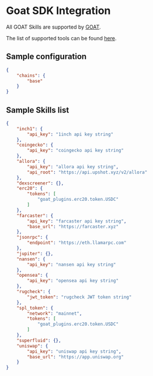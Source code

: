 # Goat SDK Integration

All GOAT Skills are supported by [GOAT](https://github.com/goat-sdk/goat/).

The list of supported tools can be found [here](https://github.com/goat-sdk/goat/tree/main/python#plugins).

## Sample configuration

```json
{
    "chains": {
        "base"
    }
}
```

## Sample Skills list

```json
{
    "inch1": {
        "api_key": "1inch api key string"
    },
    "coingecko": {
        "api_key": "coingecko api key string"
    },
    "allora": {
        "api_key": "allora api key string",
        "api_root": "https://api.upshot.xyz/v2/allora" 
    },
    "dexscreener": {},
    "erc20": {
        "tokens": [
            "goat_plugins.erc20.token.USDC"
        ]
    },
    "farcaster": {
        "api_key": "farcaster api key string",
        "base_url": "https://farcaster.xyz" 
    },
    "jsonrpc": {
        "endpoint": "https://eth.llamarpc.com"
    },
    "jupiter": {},
    "nansen": {
        "api_key": "nansen api key string"
    },
    "opensea": {
        "api_key": "opensea api key string"
    },
    "rugcheck": {
        "jwt_token": "rugcheck JWT token string"
    },
    "spl_token": {
        "network": "mainnet",
        "tokens": [
            "goat_plugins.erc20.token.USDC"
        ]
    },
    "superfluid": {},
    "uniswap": {
        "api_key": "uniswap api key string",
        "base_url": "https://app.uniswap.org" 
    }
}
```
